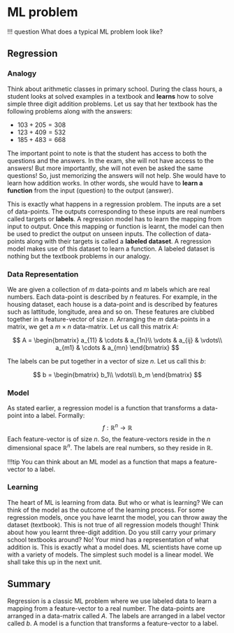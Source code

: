 # ML problem

!!! question
	 What does a typical ML problem look like?

## Regression

### Analogy

Think about arithmetic classes in primary school. During the class hours, a student looks at solved examples in a textbook and **learns** how to solve simple three digit addition problems. Let us say that her textbook has the following problems along with the answers:

- $103 + 205 = 308$
- $123 + 409 = 532$
- $185 + 483 = 668$

The important point to note is that the student has access to both the questions and the answers. In the exam, she will not have access to the answers! But more importantly, she will not even be asked the same questions! So, just memorizing the answers will not help. She would have to learn how addition works. In other words, she would have to **learn a function** from the input (question) to the output (answer).

This is exactly what happens in a regression problem. The inputs are a set of data-points. The outputs corresponding to these inputs are real numbers called targets or **labels**. A regression model has to learn the mapping from input to output. Once this mapping or function is learnt, the model can then be used to predict the output on unseen inputs. The collection of data-points along with their targets is called a **labeled dataset**. A regression model makes use of this dataset to learn a function. A labeled dataset is nothing but the textbook problems in our analogy.

### Data Representation

We are given a collection of $m$ data-points and $m$ labels which are real numbers. Each data-point is described by $n$ features. For example, in the housing dataset, each house is a data-point and is described by features such as lattitude, longitude, area and so on. These features are clubbed together in a feature-vector of size $n$. Arranging the $m$ data-points in a matrix, we get a $m \times n$ data-matrix. Let us call this matrix $A$:


$$
A = \begin{bmatrix}
a_{11} & \cdots & a_{1n}\\
\vdots & a_{ij} & \vdots\\
a_{m1} & \cdots & a_{mn}
\end{bmatrix}
$$
 

The labels can be put together in a vector of size $n$. Let us call this $b$:


$$
b = \begin{bmatrix}
b_1\\
\vdots\\
b_m
\end{bmatrix}
$$


### Model

As stated earlier, a regression model is a function that transforms a data-point into a label. Formally:
$$
f: \mathbb{R}^{n} \rightarrow \mathbb{R}
$$
Each feature-vector is of size $n$. So, the feature-vectors reside in the $n$ dimensional space $\mathbb{R}^{n}$. The labels are real numbers, so they reside in $\mathbb{R}$.

!!!tip
	You can think about an ML model as a function that maps a feature-vector to a label.



### Learning

The heart of ML is learning from data. But who or what is learning? We can think of the model as the outcome of the learning process. For some regression models, once you have learnt the model, you can throw away the dataset (textbook). This is not true of all regression models though! Think about how you learnt three-digit addition. Do you still carry your primary school textbooks around? No! Your mind has a representation of what addition is. This is exactly what a model does. ML scientists have come up with a variety of models. The simplest such model is a linear model. We shall take this up in the next unit.

## Summary

Regression is a classic ML problem where we use labeled data to learn a mapping from a feature-vector to a real number. The data-points are arranged in a data-matrix called $A$. The labels are arranged in a label vector called $b$. A model is a function that transforms a feature-vector to a label.
